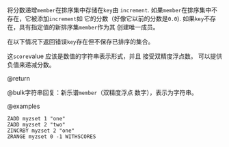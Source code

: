 将分数递增`member`在排序集中存储在`key`由
`increment`.
如果`member`在排序集中不存在，它被添加`increment`如
它的分数（好像它以前的分数是`0.0`).
如果`key`不存在，具有指定值的新排序集`member`作为其
创建唯一成员。

在以下情况下返回错误`key`存在但不保存已排序的集合。

这`score`value 应该是数值的字符串表示形式，并且
接受双精度浮点数。
可以提供负值来递减分数。

@return

@bulk字符串回复：新乐谱`member`（双精度浮点
数字），表示为字符串。

@examples

```cli
ZADD myzset 1 "one"
ZADD myzset 2 "two"
ZINCRBY myzset 2 "one"
ZRANGE myzset 0 -1 WITHSCORES
```
